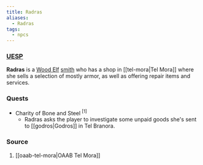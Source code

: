 ```yaml
---
title: Radras
aliases:
  - Radras
tags:
  - npcs
---
```

### [UESP](https://en.uesp.net/wiki/Morrowind:Radras)
**Radras** is a [Wood Elf](https://en.uesp.net/wiki/Morrowind:Wood_Elf "Morrowind:Wood Elf") [smith](https://en.uesp.net/wiki/Morrowind:Smith_(class) "Morrowind:Smith (class)") who has a shop in [[tel-mora|Tel Mora]] where she sells a selection of mostly armor, as well as offering repair items and services.
### Quests
* Charity of Bone and Steel <sup>[1]</sup>
	* Radras asks the player to investigate some unpaid goods she's sent to [[godros|Godros]] in Tel Branora.
### Source
1. [[oaab-tel-mora|OAAB Tel Mora]]